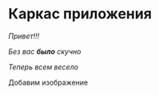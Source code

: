 # Каркас приложения

_Привет!!!_

*Без вас __было__ скучно*

_Теперь всем весело_

Добавим изображение
